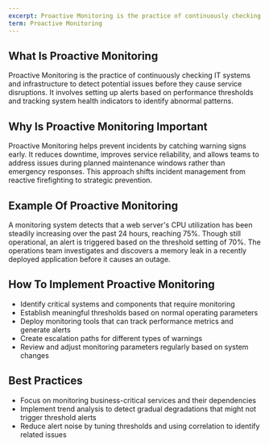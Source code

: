 ```yaml
---
excerpt: Proactive Monitoring is the practice of continuously checking IT systems and infrastructure to detect potential issues before they cause service disruptions.
term: Proactive Monitoring
---
```

## What Is Proactive Monitoring

Proactive Monitoring is the practice of continuously checking IT systems and infrastructure to detect potential issues before they cause service disruptions. It involves setting up alerts based on performance thresholds and tracking system health indicators to identify abnormal patterns.

## Why Is Proactive Monitoring Important

Proactive Monitoring helps prevent incidents by catching warning signs early. It reduces downtime, improves service reliability, and allows teams to address issues during planned maintenance windows rather than emergency responses. This approach shifts incident management from reactive firefighting to strategic prevention.

## Example Of Proactive Monitoring

A monitoring system detects that a web server's CPU utilization has been steadily increasing over the past 24 hours, reaching 75%. Though still operational, an alert is triggered based on the threshold setting of 70%. The operations team investigates and discovers a memory leak in a recently deployed application before it causes an outage.

## How To Implement Proactive Monitoring

- Identify critical systems and components that require monitoring
- Establish meaningful thresholds based on normal operating parameters
- Deploy monitoring tools that can track performance metrics and generate alerts
- Create escalation paths for different types of warnings
- Review and adjust monitoring parameters regularly based on system changes

## Best Practices

- Focus on monitoring business-critical services and their dependencies
- Implement trend analysis to detect gradual degradations that might not trigger threshold alerts
- Reduce alert noise by tuning thresholds and using correlation to identify related issues